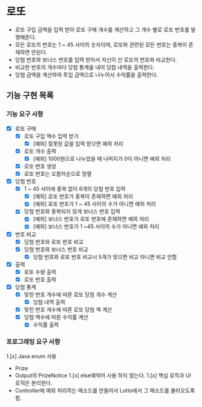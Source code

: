 # 로또
- 로또 구입 금액을 입력 받아 로또 구매 개수를 계산하고 그 개수 별로 로또 번호를 발행해준다.
- 모든 로또의 번호는 1 ~ 45 사이의 숫자이며, 로또와 관련된 모든 번호는 중복이 존재하면 안된다.
- 당첨 번호와 보너스 번호를 입력 받아서 자신이 산 로또의 번호와 비교한다.
- 비교한 번호의 개수마다 당첨 통계를 내어 당첨 내역을 출력한다.
- 당첨 금액을 계산하여 투입 금액으로 나누어서 수익률을 출력한다.

## 기능 구현 목록
### 기능 요구 사항
- [x] 로또 구매
  - [x] 로또 구입 액수 입력 받기
    - [x] [예외] 잘못된 값을 입력 받으면 예외 처리
  - [x] 로또 개수 출력
    - [x] [예외] 1000원으로 나누었을 때 나머지가 0이 아니면 예외 처리
  - [x] 로또 번호 생성
  - [x] 로또 번호는 오름차순으로 정렬
- [x] 당첨 번호
  - [x] 1 ~ 45 사이에 중복 없이 6개의 당첨 번호 입력
    - [x] [예외] 로또 번호가 중복이 존재하면 예외 처리
    - [X] [예외] 로또 번호가 1 ~ 45 사이의 수가 아니면 예외 처리
  - [x] 당첨 번호와 중복되지 않게 보너스 번호 입력
    - [x] [예외] 보너스 번호가 로또 번호에 존재하면 예외 처리
    - [x] [예외] 보너스 번호가 1 ~45 사이의 수가 아니면 예외 처리
- [x] 번호 비교
  - [x] 당첨 번호와 로또 번호 비교
  - [x] 당첨 번호와 보너스 번호 비교
    - [x] 당첨 번호와 로또 번호 비교시 5개가 맞으면 비교 아니면 비교 안함
- [x] 출력
  - [x] 로또 수량 출력
  - [x] 로또 번호 출력
- [x] 당첨 통계
  - [x] 맞힌 번호 개수에 따른 로또 당첨 개수 계산
    - [x] 당첨 내역 출력
  - [x] 맞힌 번호 개수에 따른 로또 당첨 액 계산
  - [x] 당첨 액수에 따른 수익률 계산
    - [x] 수익률 출력

### 프로그래밍 요구 사항
1.[x] Java enum 사용
  - Prize
  - Output의 PrizeNotice
1.[x] else예약어 사용 하지 않는다.
1.[x] 핵심 로직과 UI로직은 분리한다.
  - Controller에 예외 처리하는 메소드를 만들어서 Lotto에서 그 메소드를 불러오도록 함. 